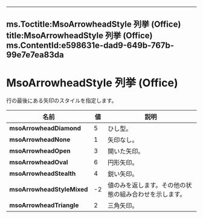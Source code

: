 

---
ms.Toctitle:MsoArrowheadStyle 列挙 (Office)
title:MsoArrowheadStyle 列挙 (Office)
ms.ContentId:e598631e-dad9-649b-767b-99e7e7ea83da
---
# MsoArrowheadStyle 列挙 (Office)




行の最後にある矢印のスタイルを指定します。

|**名前**|**値**|**説明**|
|---|---|---|
|**msoArrowheadDiamond**|5|ひし型。|
|**msoArrowheadNone**|1|矢印なし。|
|**msoArrowheadOpen**|3|開いた矢印。|
|**msoArrowheadOval**|6|円形矢印。|
|**msoArrowheadStealth**|4|鋭い矢印。|
|**msoArrowheadStyleMixed**|-2|値のみを返します。その他の状態の組み合わせを示します。|
|**msoArrowheadTriangle**|2|三角矢印。|




